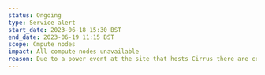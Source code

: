 ```yaml
---
status: Ongoing
type: Service alert
start_date: 2023-06-18 15:30 BST
end_date: 2023-06-19 11:15 BST
scope: Cmpute nodes
impact: All compute nodes unavailable
reason: Due to a power event at the site that hosts Cirrus there are cooling issues that required the Cirrus compute nodes to be taken offline. 
---
```

